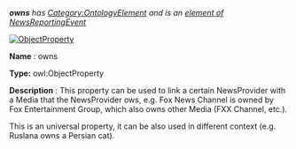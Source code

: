 ___owns__ 
 has
 [Category:OntologyElement](../../Category/OntologyElement "Category:OntologyElement") 
 and is an
 [element of](../../Property/ElementOf "Property:ElementOf") 
[NewsReportingEvent](../../Submissions/NewsReportingEvent "Submissions:NewsReportingEvent")_




  





[![ObjectProperty](../../images/thumb/c/c3/ObjectProperty.gif/45px-ObjectProperty.gif)](../../Image/ObjectProperty.gif "ObjectProperty")


__Name__ 
 : owns
 



__Type:__ 
 owl:ObjectProperty
 



__Description__ 
 : This property can be used to link a certain NewsProvider with a Media that the NewsProvider ows, e.g. Fox News Channel is owned by Fox Entertainment Group, which also owns other Media (FXX Channel, etc.).
 



 This is an universal property, it can be also used in different context (e.g. Ruslana owns a Persian cat).